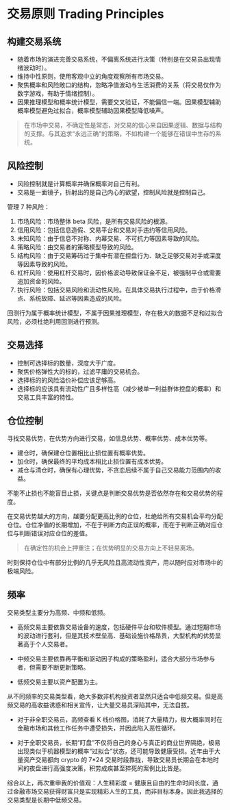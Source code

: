 # 交易原则 Trading Principles

## 构建交易系统

- 随着市场的演进完善交易系统，不偏离系统进行决策（特别是在交易员出现情绪波动时）。
- 维持中性原则，使用客观中立的角度观察所有市场交易。
- 聚焦概率和风险敞口的结构，忽略净值波动与生活消费的关系（将交易仅作为数字游戏，有助于情绪控制）。
- 因果推理模型和概率统计模型，需要交叉验证，不能偏信一端。因果模型辅助概率模型避免过拟合，概率模型辅助因果模型降低噪声。

> 在市场中交易，不确定性是常态，对交易的信心来自因果逻辑、数据与结构的支撑。与其追求“永远正确”的策略，不如构建一个能够在错误中生存的系统。

## 风险控制

- 风险控制就是计算概率并确保概率对自己有利。
- 交易是一面镜子，折射出的是自己内心的欲望，控制风险就是控制自己。

管理 7 种风险：

1. 市场风险：市场整体 beta 风险，是所有交易风险的根源。
2. 信用风险：包括信息造假、交易平台和交易对手违约等信用风险。
3. 未知风险：由于信息不对称、内幕交易、不可抗力等因素导致的风险。
4. 策略风险：由交易者的策略模型导致的风险。
5. 结构风险：由于交易筹码过于集中有潜在控盘行为、缺乏足够交易对手或深度等因素导致的风险。
6. 杠杆风险：使用杠杆交易时，因价格波动导致保证金不足，被强制平仓或需要追加资金的风险。
7. 执行风险：包括交易风险和流动性风险。在具体交易执行过程中，由于价格滑点、系统故障、延迟等因素造成的风险。

回测行为属于概率统计模型，不属于因果推理模型，存在极大的数据不足和过拟合风险，必须杜绝利用回测进行预测。

## 交易选择

- 控制可选择标的数量，深度大于广度。
- 聚焦价格弹性大的标的，过滤平庸的交易机会。
- 选择标的的风险溢价补偿应该足够高。
- 选择标的应该具有流动性广且多样性高（减少被单一利益群体控盘的概率）和交易工具丰富的特性。

## 仓位控制

寻找交易优势，在优势方向进行交易，如信息优势、概率优势、成本优势等。

- 建仓时，确保建仓位置相比止损位置有概率优势。
- 加仓时，确保最终的平均成本相比止损位置有成本优势。
- 减仓与清仓时，确保有心理优势，不贪恋后续不属于自己交易能力范围内的收益。

不能不止损也不能盲目止损，关键点是判断交易优势是否依然存在和交易优势的程度。

在交易优势越大的方向，越要分配更高比例的仓位，杜绝给所有交易机会平均分配仓位。仓位净值的长期增加，不在于判断方向正误的概率，而在于判断正确对应仓位与判断错误对应仓位的差值。

> 在确定性的机会上押重注；在优势明显的交易方向上不轻易离场。

时刻保持仓位中有部分比例的几乎无风险且高流动性资产，用以随时应对市场中的极端风险。

## 频率

交易类型主要分为高频、中频和低频。

- 高频交易主要依靠交易设备的速度，包括硬件平台和软件模型。通过短期市场的波动进行套利，但是其技术壁垒高、基础设施价格昂贵，大型机构的优势显著高于个人交易者。

- 中频交易主要依靠再平衡和驱动因子构成的策略盈利，适合大部分市场参与者，但需要不断更新策略。

- 低频交易主要以资产配置为主。

从不同频率的交易类型看，绝大多数非机构投资者显然只适合中低频交易。但是高频交易的高收益诱惑和相关宣传，让大量交易员深陷其中，无法自拔。

- 对于非全职交易员，高频查看 K 线价格图，消耗了大量精力，极大概率同时在金融市场和其他工作任务中遭受损失，并因此陷入恶性循环。

- 对于全职交易员，长期“盯盘”不仅将自己的身心与真正的商业世界隔绝，极易出现类似于机器模型的概率“过拟合”状态，还可能导致健康受损。近年由于大量资产交易都向 crypto 的 7*24 交易时段靠拢，导致交易员长期会在本地时间的夜盘进行高强度决策，积劳成疾甚至猝死的案例比比皆是。

综合以上，再次重申我的价值观：人生精彩度 = 健康且自由的生命时间长度，通过金融市场交易获得财富只是实现精彩人生的工具，而非目标本身。因此我选择的交易类型是长期中低频交易。
